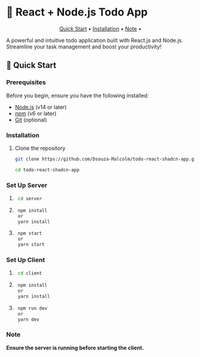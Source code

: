 # 📝 React + Node.js Todo App

<p align="center">
  <a href="#quick-start">Quick Start</a> •
  <a href="#installation">Installation</a> •
  <a href="#note">Note</a> •
</p>

A powerful and intuitive todo application built with React.js and Node.js. Streamline your task management and boost your productivity!

## 🚀 Quick Start

### Prerequisites

Before you begin, ensure you have the following installed:

- [Node.js](https://nodejs.org/) (v14 or later)
- [npm](https://www.npmjs.com/) (v6 or later)
- [Git](https://git-scm.com/) (optional)

### Installation

1. Clone the repository

   ```sh
   git clone https://github.com/Dsouza-Malcolm/todo-react-shadcn-app.git

   cd todo-react-shadcn-app
   ```

### Set Up Server

1. ```sh
    cd server
   ```
2. ```sh
    npm install
    or
    yarn install
   ```

3. ```sh
    npm start
    or
    yarn start
   ```

### Set Up Client

1. ```sh
    cd client
   ```
2. ```sh
    npm install
    or
    yarn install
   ```

3. ```sh
    npm run dev
    or
    yarn dev
   ```

### Note

**Ensure the server is running before starting the client.**
